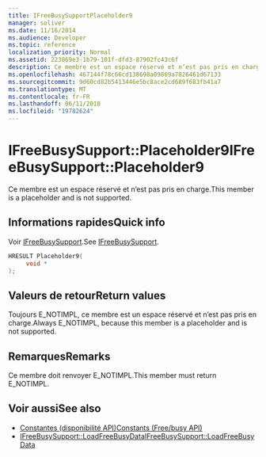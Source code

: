 ```yaml
---
title: IFreeBusySupportPlaceholder9
manager: soliver
ms.date: 11/16/2014
ms.audience: Developer
ms.topic: reference
localization_priority: Normal
ms.assetid: 223869e3-1b79-101f-dfd3-87902fc43c6f
description: Ce membre est un espace réservé et n’est pas pris en charge.
ms.openlocfilehash: 467144f78c66cd138698a09869a7826461d67133
ms.sourcegitcommit: 9d60cd82b5413446e5bc8ace2cd689f683fb41a7
ms.translationtype: MT
ms.contentlocale: fr-FR
ms.lasthandoff: 06/11/2018
ms.locfileid: "19782624"
---
```

# <a name="ifreebusysupportplaceholder9"></a><span data-ttu-id="6eea8-103">IFreeBusySupport::Placeholder9</span><span class="sxs-lookup"><span data-stu-id="6eea8-103">IFreeBusySupport::Placeholder9</span></span>

<span data-ttu-id="6eea8-104">Ce membre est un espace réservé et n’est pas pris en charge.</span><span class="sxs-lookup"><span data-stu-id="6eea8-104">This member is a placeholder and is not supported.</span></span>
  
## <a name="quick-info"></a><span data-ttu-id="6eea8-105">Informations rapides</span><span class="sxs-lookup"><span data-stu-id="6eea8-105">Quick info</span></span>

<span data-ttu-id="6eea8-106">Voir [IFreeBusySupport](ifreebusysupport.md).</span><span class="sxs-lookup"><span data-stu-id="6eea8-106">See [IFreeBusySupport](ifreebusysupport.md).</span></span>
  
```cpp
HRESULT Placeholder9( 
     void *  
);
```

## <a name="return-values"></a><span data-ttu-id="6eea8-107">Valeurs de retour</span><span class="sxs-lookup"><span data-stu-id="6eea8-107">Return values</span></span>

<span data-ttu-id="6eea8-108">Toujours E_NOTIMPL, ce membre est un espace réservé et n’est pas pris en charge.</span><span class="sxs-lookup"><span data-stu-id="6eea8-108">Always E_NOTIMPL, because this member is a placeholder and is not supported.</span></span>
  
## <a name="remarks"></a><span data-ttu-id="6eea8-109">Remarques</span><span class="sxs-lookup"><span data-stu-id="6eea8-109">Remarks</span></span>

<span data-ttu-id="6eea8-110">Ce membre doit renvoyer E_NOTIMPL.</span><span class="sxs-lookup"><span data-stu-id="6eea8-110">This member must return E_NOTIMPL.</span></span>
  
## <a name="see-also"></a><span data-ttu-id="6eea8-111">Voir aussi</span><span class="sxs-lookup"><span data-stu-id="6eea8-111">See also</span></span>

- [<span data-ttu-id="6eea8-112">Constantes (disponibilité API)</span><span class="sxs-lookup"><span data-stu-id="6eea8-112">Constants (Free/busy API)</span></span>](constants-free-busy-api.md) 
- [<span data-ttu-id="6eea8-113">IFreeBusySupport::LoadFreeBusyData</span><span class="sxs-lookup"><span data-stu-id="6eea8-113">IFreeBusySupport::LoadFreeBusyData</span></span>](ifreebusysupport-loadfreebusydata.md)

